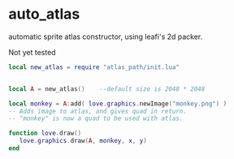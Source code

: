 # auto_atlas
automatic sprite atlas constructor, using leafi's 2d packer.

Not yet tested
```lua
local new_atlas = require "atlas_path/init.lua"


local A = new_atlas()    --default size is 2048 * 2048

local monkey = A:add( love.graphics.newImage("monkey.png") )
-- Adds image to atlas, and gives quad in return.
-- "monkey" is now a quad to be used with atlas.

function love.draw()
   love.graphics.draw(A, monkey, x, y)
end
```
